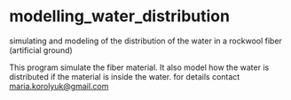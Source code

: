 # modelling_water_distribution
simulating and modeling of the distribution of the water in a rockwool fiber (artificial ground)


This program simulate the fiber material. It also model how the water is distributed if the material is inside the water. 
for details contact maria.korolyuk@gmail.com
